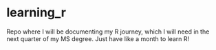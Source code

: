 # learning_r
Repo where I will be documenting my R journey, which I will need in the next quarter of my MS degree. Just have like a month to learn R!
